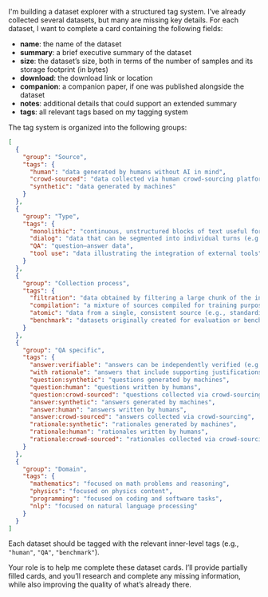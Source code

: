 I'm building a dataset explorer with a structured tag system. I’ve already collected several datasets, but many are missing key details. For each dataset, I want to complete a card containing the following fields:

- **name**: the name of the dataset  
- **summary**: a brief executive summary of the dataset  
- **size**: the dataset’s size, both in terms of the number of samples and its storage footprint (in bytes)  
- **download**: the download link or location  
- **companion**: a companion paper, if one was published alongside the dataset  
- **notes**: additional details that could support an extended summary  
- **tags**: all relevant tags based on my tagging system

The tag system is organized into the following groups:

```json
[
  {
    "group": "Source",
    "tags": {
      "human": "data generated by humans without AI in mind",
      "crowd-sourced": "data collected via human crowd-sourcing platforms to train AI models",
      "synthetic": "data generated by machines"
    }
  },
  {
    "group": "Type",
    "tags": {
      "monolithic": "continuous, unstructured blocks of text useful for pretraining",
      "dialog": "data that can be segmented into individual turns (e.g., `user, llm, python-tool, llm, user, llm, user, llm`)",
      "QA": "question–answer data",
      "tool use": "data illustrating the integration of external tools"
    }
  },
  {
    "group": "Collection process",
    "tags": {
      "filtration": "data obtained by filtering a large chunk of the internet",
      "compilation": "a mixture of sources compiled for training purposes",
      "atomic": "data from a single, consistent source (e.g., standardized exam sets)",
      "benchmark": "datasets originally created for evaluation or benchmarking"
    }
  },
  {
    "group": "QA specific",
    "tags": {
      "answer:verifiable": "answers can be independently verified (e.g., factual or numerical)",
      "with rationale": "answers that include supporting justifications",
      "question:synthetic": "questions generated by machines",
      "question:human": "questions written by humans",
      "question:crowd-sourced": "questions collected via crowd-sourcing",
      "answer:synthetic": "answers generated by machines",
      "answer:human": "answers written by humans",
      "answer:crowd-sourced": "answers collected via crowd-sourcing",
      "rationale:synthetic": "rationales generated by machines",
      "rationale:human": "rationales written by humans",
      "rationale:crowd-sourced": "rationales collected via crowd-sourcing"
    }
  },
  {
    "group": "Domain",
    "tags": {
      "mathematics": "focused on math problems and reasoning",
      "physics": "focused on physics content",
      "programming": "focused on coding and software tasks",
      "nlp": "focused on natural language processing"
    }
  }
]
```

Each dataset should be tagged with the relevant inner-level tags (e.g., `"human"`, `"QA"`, `"benchmark"`).

Your role is to help me complete these dataset cards. I’ll provide partially filled cards, and you’ll research and complete any missing information, while also improving the quality of what’s already there.